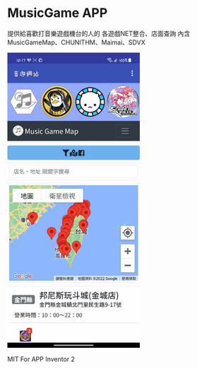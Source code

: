 # MusicGame APP
提供給喜歡打音樂遊戲機台的人的
各遊戲NET整合、店面查詢
內含MusicGameMap、CHUNITHM、Maimai、SDVX

<img src="./docs/APP.gif" width="300">

MIT For APP Inventor 2
